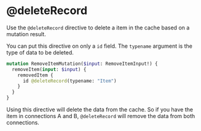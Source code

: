 # @deleteRecord

Use the `@deleteRecord` directive to delete a item in the cache based on a mutation result.

You can put this directive on only a `id` field. The `typename` argument is the type of data to be deleted.

```graphql
mutation RemoveItemMutation($input: RemoveItemInput!) {
  removeItem(input: $input) {
    removedItem {
      id @deleteRecord(typename: "Item")
    }
  }
}
```

Using this directive will delete the data from the cache. So if you have the item in connections A and B, `@deleteRecord` will remove the data from both connections.
